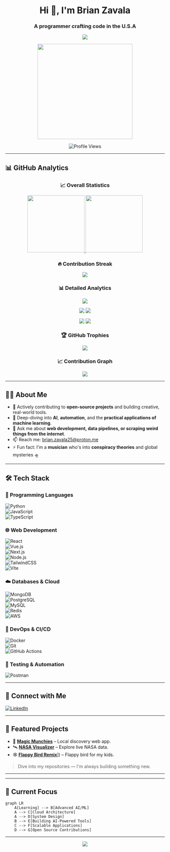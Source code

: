 # <h1 align="center">Hi 👋, I'm Brian Zavala</h1>
<h3 align="center">A programmer crafting code in the U.S.A</h3>

<p align="center">
  <img src="https://readme-typing-svg.herokuapp.com?font=Fira+Code&pause=1000&color=6CC644&center=true&vCenter=true&width=435&lines=Software+Programmer;Software+Tester;A.I+Explorer;Creative+Technologist" />
</p>

<p align="center">
  <img src="https://cdn.pixabay.com/animation/2024/03/26/09/06/09-06-58-457_512.gif" width="300px" />
</p>

<p align="center">
  <img src="https://komarev.com/ghpvc/?username=Brian-Zavala&label=Profile%20Views&color=6CC644&style=flat" alt="Profile Views" />
</p>

---

## 📊 GitHub Analytics

<div align="center">
  
### 📈 Overall Statistics
  
<a href="https://github.com/Brian-Zavala">
  <img height="180em" src="https://github-readme-stats-eight-theta.vercel.app/api?username=Brian-Zavala&show_icons=true&theme=radical&include_all_commits=true&count_private=true"/>
  <img height="180em" src="https://github-readme-stats-eight-theta.vercel.app/api/top-langs/?username=Brian-Zavala&layout=compact&langs_count=8&theme=radical&include_all_commits=true&count_private=true&hide=html,css"/>
</a>

<!-- Alternative: Use your own Vercel deployment -->
<!-- <img height="180em" src="https://github-readme-stats-YOUR-USERNAME.vercel.app/api/top-langs/?username=Brian-Zavala&layout=compact&langs_count=8&theme=radical&include_all_commits=true&count_private=true&hide=html,css"/> -->

### 🔥 Contribution Streak

<p align="center">
  <img src="https://github-readme-streak-stats.herokuapp.com/?user=Brian-Zavala&theme=radical&hide_border=false" />
</p>

### 📊 Detailed Analytics

<p align="center">
  <img src="https://github-profile-summary-cards.vercel.app/api/cards/profile-details?username=Brian-Zavala&theme=radical" />
</p>

<p align="center">
  <img src="https://github-profile-summary-cards.vercel.app/api/cards/repos-per-language?username=Brian-Zavala&theme=radical" />
  <img src="https://github-profile-summary-cards.vercel.app/api/cards/most-commit-language?username=Brian-Zavala&theme=radical" />
</p>

<p align="center">
  <img src="https://github-profile-summary-cards.vercel.app/api/cards/stats?username=Brian-Zavala&theme=radical" />
  <img src="https://github-profile-summary-cards.vercel.app/api/cards/productive-time?username=Brian-Zavala&theme=radical&utcOffset=-6" />
</p>

### 🏆 GitHub Trophies

<p align="center">
  <img src="https://github-profile-trophy.vercel.app/?username=Brian-Zavala&theme=radical&no-frame=false&no-bg=false&margin-w=4&row=2&column=3" />
</p>

### 📈 Contribution Graph

<p align="center">
  <img src="https://github-readme-activity-graph.vercel.app/graph?username=Brian-Zavala&theme=redical&hide_border=false&area=true" />
</p>

</div>

---

## 👨‍💻 About Me  

- 🔧 Actively contributing to **open-source projects** and building creative, real-world tools.  
- 🌱 Deep-diving into **AI**, **automation**, and the **practical applications of machine learning**.  
- 💬 Ask me about **web development, data pipelines, or scraping weird things from the internet**.  
- 📫 Reach me: [brian.zavala25@proton.me](mailto:brian.zavala25@proton.me)  
- ⚡ Fun fact: I'm a **musician** who's into **conspiracy theories** and global mysteries 🛸 

---

## 🛠️ Tech Stack

### 🧠 Programming Languages  
![Python](https://img.shields.io/badge/Python-3776AB?style=for-the-badge&logo=python&logoColor=white)  
![JavaScript](https://img.shields.io/badge/JavaScript-F7DF1E?style=for-the-badge&logo=javascript&logoColor=black)  
![TypeScript](https://img.shields.io/badge/TypeScript-3178C6?style=for-the-badge&logo=typescript&logoColor=white)  

### 🌐 Web Development  
![React](https://img.shields.io/badge/React-20232A?style=for-the-badge&logo=react&logoColor=61DAFB)  
![Vue.js](https://img.shields.io/badge/Vue.js-35495E?style=for-the-badge&logo=vue.js&logoColor=4FC08D)  
![Next.js](https://img.shields.io/badge/Next.js-000000?style=for-the-badge&logo=next.js&logoColor=white)  
![Node.js](https://img.shields.io/badge/Node.js-339933?style=for-the-badge&logo=node.js&logoColor=white)  
![TailwindCSS](https://img.shields.io/badge/Tailwind_CSS-38B2AC?style=for-the-badge&logo=tailwind-css&logoColor=white)  
![Vite](https://img.shields.io/badge/Vite-646CFF?style=for-the-badge&logo=vite&logoColor=white)  

### ☁️ Databases & Cloud  
![MongoDB](https://img.shields.io/badge/MongoDB-47A248?style=for-the-badge&logo=mongodb&logoColor=white)  
![PostgreSQL](https://img.shields.io/badge/PostgreSQL-316192?style=for-the-badge&logo=postgresql&logoColor=white)  
![MySQL](https://img.shields.io/badge/MySQL-4479A1?style=for-the-badge&logo=mysql&logoColor=white)  
![Redis](https://img.shields.io/badge/Redis-DC382D?style=for-the-badge&logo=redis&logoColor=white)  
![AWS](https://img.shields.io/badge/AWS-FF9900?style=for-the-badge&logo=amazon-aws&logoColor=white)  

### 🔄 DevOps & CI/CD  
![Docker](https://img.shields.io/badge/Docker-2496ED?style=for-the-badge&logo=docker&logoColor=white)  
![Git](https://img.shields.io/badge/Git-F05032?style=for-the-badge&logo=git&logoColor=white)  
![GitHub Actions](https://img.shields.io/badge/GitHub%20Actions-2088FF?style=for-the-badge&logo=github-actions&logoColor=white)  

### 🧪 Testing & Automation  
![Postman](https://img.shields.io/badge/Postman-FF6C37?style=for-the-badge&logo=postman&logoColor=white)  

---

## 🔗 Connect with Me  

[![LinkedIn](https://img.shields.io/badge/LinkedIn-0A66C2?style=for-the-badge&logo=linkedin&logoColor=white)](https://www.linkedin.com/in/brian-zavala25)  

---

## 🚀 Featured Projects  

- 🍔 [**Magic Munchies**](https://github.com/Brian-Zavala/magic-munchies) – Local discovery web app.  
- 🛰️ [**NASA Visualizer**](https://github.com/Brian-Zavala/NASA) – Explore live NASA data.  
- 🕸️ [**Flappy Bird Remix**]([https://brian-zavala.github.io/flappy-bird-python/)]) – Flappy bird for my kids.  

> Dive into my repositories — I'm always building something new.

---

<!--## 📊 WakaTime Stats-->

<!--START_SECTION:waka-->
<!-- This section will be automatically updated by WakaTime if you set up the GitHub Action -->
<!--END_SECTION:waka-->

---

## 🎯 Current Focus

```mermaid
graph LR
    A[Learning] --> B[Advanced AI/ML]
    A --> C[Cloud Architecture]
    A --> D[System Design]
    B --> E[Building AI-Powered Tools]
    C --> F[Scalable Applications]
    D --> G[Open Source Contributions]
```

---

<p align="center">
  <img src="https://capsule-render.vercel.app/api?type=waving&color=gradient&height=100&section=footer&text=Thanks%20for%20visiting!&fontSize=20&fontColor=ffffff" />
</p>

